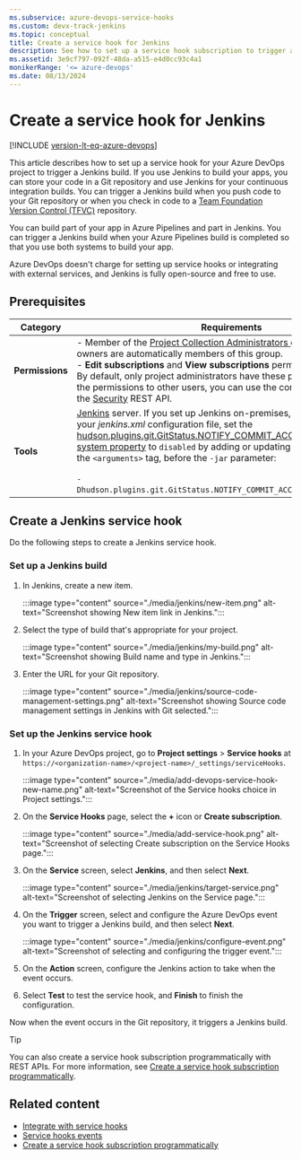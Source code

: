 ```yaml
---
ms.subservice: azure-devops-service-hooks
ms.custom: devx-track-jenkins
ms.topic: conceptual
title: Create a service hook for Jenkins
description: See how to set up a service hook subscription to trigger a Jenkins build for your Azure DevOps project.
ms.assetid: 3e9cf797-092f-48da-a515-e4d0cc93c4a1
monikerRange: '<= azure-devops'
ms.date: 08/13/2024
---
```


# Create a service hook for Jenkins

[!INCLUDE [version-lt-eq-azure-devops](../../includes/version-lt-eq-azure-devops.md)]

This article describes how to set up a service hook for your Azure DevOps project to trigger a Jenkins build. If you use Jenkins to build your apps, you can store your code in a Git repository and use Jenkins for your continuous integration builds. You can trigger a Jenkins build when you push code to your Git repository or when you check in code to a [Team Foundation Version Control (TFVC)](../../repos/tfvc/what-is-tfvc.md) repository.

You can build part of your app in Azure Pipelines and part in Jenkins. You can trigger a Jenkins build when your Azure Pipelines build is completed so that you use both systems to build your app.

Azure DevOps doesn't charge for setting up service hooks or integrating with external services, and Jenkins is fully open-source and free to use.

## Prerequisites

| Category | Requirements |
|--------------|-------------|
|**Permissions**| - Member of the [Project Collection Administrators group](../organizations/security/look-up-project-collection-administrators.md). Organization owners are automatically members of this group.<br>- **Edit subscriptions** and **View subscriptions** permissions set to **Allow**. By default, only project administrators have these permissions. To grant the permissions to other users, you can use the command-line tool or the [Security](/rest/api/azure/devops/security/?view=azure-devops-rest-6.0&preserve-view=true) REST API.|
|**Tools**|[Jenkins](https://jenkins-ci.org/) server. If you set up Jenkins on-premises, [enable HTTPS](https://jenkins.io/doc/book/installing/#configuring-http). In your *jenkins.xml* configuration file, set the [hudson.plugins.git.GitStatus.NOTIFY_COMMIT_ACCESS_CONTROL system property](https://plugins.jenkins.io/git/#plugin-content-push-notification-from-repository) to `disabled` by adding or updating the following line in the `<arguments>` tag, before the `-jar` parameter:<br><br>`-Dhudson.plugins.git.GitStatus.NOTIFY_COMMIT_ACCESS_CONTROL=disabled`.  |

## Create a Jenkins service hook

Do the following steps to create a Jenkins service hook.

### Set up a Jenkins build

1. In Jenkins, create a new item.

   :::image type="content" source="./media/jenkins/new-item.png" alt-text="Screenshot showing New item link in Jenkins.":::

1. Select the type of build that's appropriate for your project.

   :::image type="content" source="./media/jenkins/my-build.png" alt-text="Screenshot showing Build name and type in Jenkins.":::

1. Enter the URL for your Git repository.

   :::image type="content" source="./media/jenkins/source-code-management-settings.png" alt-text="Screenshot showing Source code management settings in Jenkins with Git selected.":::

### Set up the Jenkins service hook

1. In your Azure DevOps project, go to **Project settings** > **Service hooks** at `https://<organization-name>/<project-name>/_settings/serviceHooks`.

   :::image type="content" source="./media/add-devops-service-hook-new-name.png" alt-text="Screenshot of the Service hooks choice in Project settings.":::

1. On the **Service Hooks** page, select the **+** icon or **Create subscription**.

   :::image type="content" source="./media/add-service-hook.png" alt-text="Screenshot of selecting Create subscription on the Service Hooks page.":::

1. On the **Service** screen, select **Jenkins**, and then select **Next**.

   :::image type="content" source="./media/jenkins/target-service.png" alt-text="Screenshot of selecting Jenkins on the Service page.":::

1. On the **Trigger** screen, select and configure the Azure DevOps event you want to trigger a Jenkins build, and then select **Next**.

   :::image type="content" source="./media/jenkins/configure-event.png" alt-text="Screenshot of selecting and configuring the trigger event.":::

1. On the **Action** screen, configure the Jenkins action to take when the event occurs.

1. Select **Test** to test the service hook, and **Finish** to finish the configuration.

Now when the event occurs in the Git repository, it triggers a Jenkins build.

> [!TIP]
> You can also create a service hook subscription programmatically with REST APIs. For more information, see [Create a service hook subscription programmatically](../create-subscription.md).

## Related content

- [Integrate with service hooks](../overview.md)
- [Service hooks events](../events.md)
- [Create a service hook subscription programmatically](../create-subscription.md)
